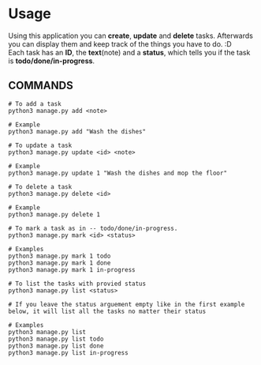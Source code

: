 # Usage

Using this application you can **create**, **update** and **delete** tasks. Afterwards you can display them and keep track of the things you have to do. :D  
Each task has an **ID**, the **text**(note) and a **status**, which tells you if the task is **todo/done/in-progress**.

## COMMANDS

```
# To add a task
python3 manage.py add <note>

# Example
python3 manage.py add "Wash the dishes"
```
```
# To update a task
python3 manage.py update <id> <note>

# Example
python3 manage.py update 1 "Wash the dishes and mop the floor"
```

```
# To delete a task
python3 manage.py delete <id>

# Example
python3 manage.py delete 1
```

```
# To mark a task as in -- todo/done/in-progress.
python3 manage.py mark <id> <status>

# Examples
python3 manage.py mark 1 todo
python3 manage.py mark 1 done
python3 manage.py mark 1 in-progress
```

```
# To list the tasks with provied status
python3 manage.py list <status>

# If you leave the status arguement empty like in the first example below, it will list all the tasks no matter their status

# Examples
python3 manage.py list
python3 manage.py list todo
python3 manage.py list done
python3 manage.py list in-progress
```
